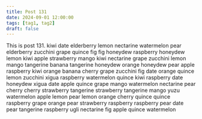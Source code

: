 ```yaml
---
title: Post 131
date: 2024-09-01 12:00:00
tags: [tag1, tag2]
draft: false
---
```

This is post 131.
kiwi
date
elderberry
lemon
nectarine
watermelon
pear
elderberry
zucchini
grape
quince
fig
fig
honeydew
raspberry
honeydew
lemon
kiwi
apple
strawberry
mango
kiwi
nectarine
grape
zucchini
lemon
mango
tangerine
banana
tangerine
honeydew
orange
honeydew
pear
apple
raspberry
kiwi
orange
banana
cherry
grape
zucchini
fig
date
orange
quince
lemon
zucchini
xigua
raspberry
watermelon
quince
kiwi
raspberry
date
honeydew
xigua
date
apple
quince
grape
mango
watermelon
nectarine
pear
cherry
cherry
strawberry
tangerine
strawberry
tangerine
mango
yuzu
watermelon
apple
lemon
pear
lemon
orange
cherry
quince
quince
raspberry
grape
orange
pear
strawberry
raspberry
raspberry
pear
date
pear
tangerine
raspberry
ugli
nectarine
fig
apple
quince
watermelon
